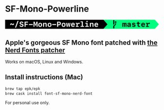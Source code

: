 # SF-Mono-Powerline

![SF Mono Powerline](Prompt.png)

## Apple's gorgeous SF Mono font patched with [the Nerd Fonts patcher](https://github.com/ryanoasis/nerd-fonts#font-patcher)

Works on macOS, Linux and Windows.

## Install instructions (Mac)

```shell
brew tap epk/epk
brew cask install font-sf-mono-nerd-font
```

For personal use only.
